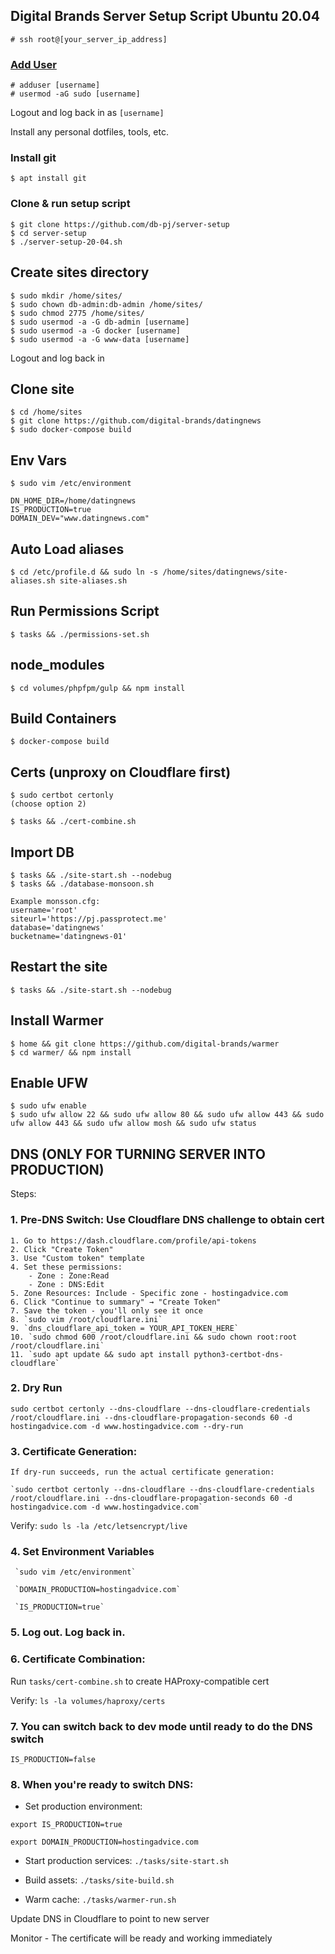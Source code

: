 ## Digital Brands Server Setup Script Ubuntu 20.04

`# ssh root@[your_server_ip_address]`

### [Add User](https://www.digitalocean.com/community/tutorials/how-to-create-a-new-sudo-enabled-user-on-ubuntu)
```
# adduser [username]
# usermod -aG sudo [username]
```

Logout and log back in as `[username]`

Install any personal dotfiles, tools, etc.

### Install git
`$ apt install git`

### Clone & run setup script
```
$ git clone https://github.com/db-pj/server-setup
$ cd server-setup
$ ./server-setup-20-04.sh
```

## Create sites directory
```
$ sudo mkdir /home/sites/
$ sudo chown db-admin:db-admin /home/sites/
$ sudo chmod 2775 /home/sites/
$ sudo usermod -a -G db-admin [username]
$ sudo usermod -a -G docker [username]
$ sudo usermod -a -G www-data [username]
```

Logout and log back in

## Clone site
```
$ cd /home/sites
$ git clone https://github.com/digital-brands/datingnews
$ sudo docker-compose build
```

## Env Vars
```
$ sudo vim /etc/environment

DN_HOME_DIR=/home/datingnews
IS_PRODUCTION=true
DOMAIN_DEV="www.datingnews.com"
```

## Auto Load aliases
```
$ cd /etc/profile.d && sudo ln -s /home/sites/datingnews/site-aliases.sh site-aliases.sh
```

## Run Permissions Script
```
$ tasks && ./permissions-set.sh
```

## node_modules
```
$ cd volumes/phpfpm/gulp && npm install
```

## Build Containers
```
$ docker-compose build
```

## Certs (unproxy on Cloudflare first)
```
$ sudo certbot certonly
(choose option 2)

$ tasks && ./cert-combine.sh
```

## Import DB
```
$ tasks && ./site-start.sh --nodebug
$ tasks && ./database-monsoon.sh

Example monsson.cfg:
username='root'
siteurl='https://pj.passprotect.me'
database='datingnews'
bucketname='datingnews-01'
```

## Restart the site
```
$ tasks && ./site-start.sh --nodebug
```

## Install Warmer
```
$ home && git clone https://github.com/digital-brands/warmer
$ cd warmer/ && npm install
```
## Enable UFW
```
$ sudo ufw enable
$ sudo ufw allow 22 && sudo ufw allow 80 && sudo ufw allow 443 && sudo ufw allow 443 && sudo ufw allow mosh && sudo ufw status
```

## DNS (ONLY FOR TURNING SERVER INTO PRODUCTION)
Steps:
### 1. Pre-DNS Switch: Use Cloudflare DNS challenge to obtain cert
	1. Go to https://dash.cloudflare.com/profile/api-tokens
  	2. Click "Create Token"
  	3. Use "Custom token" template
  	4. Set these permissions:
    	- Zone : Zone:Read
    	- Zone : DNS:Edit
  	5. Zone Resources: Include - Specific zone - hostingadvice.com
  	6. Click "Continue to summary" → "Create Token"
  	7. Save the token - you'll only see it once
    8. `sudo vim /root/cloudflare.ini`
    9. `dns_cloudflare_api_token = YOUR_API_TOKEN_HERE`
    10. `sudo chmod 600 /root/cloudflare.ini && sudo chown root:root /root/cloudflare.ini`
    11. `sudo apt update && sudo apt install python3-certbot-dns-cloudflare`

### 2. Dry Run 
   `sudo certbot certonly --dns-cloudflare --dns-cloudflare-credentials /root/cloudflare.ini --dns-cloudflare-propagation-seconds 60 -d hostingadvice.com -d www.hostingadvice.com --dry-run`
   
### 3. Certificate Generation:
	If dry-run succeeds, run the actual certificate generation:
	
 	`sudo certbot certonly --dns-cloudflare --dns-cloudflare-credentials /root/cloudflare.ini --dns-cloudflare-propagation-seconds 60 -d hostingadvice.com -d www.hostingadvice.com`

   Verify: `sudo ls -la /etc/letsencrypt/live`

### 4. Set Environment Variables
     `sudo vim /etc/environment`
   
     `DOMAIN_PRODUCTION=hostingadvice.com`
   
     `IS_PRODUCTION=true`

### 5. Log out. Log back in.

### 6. Certificate Combination: 
   Run `tasks/cert-combine.sh` to create HAProxy-compatible cert

   Verify: `ls -la volumes/haproxy/certs`

### 7. You can switch back to dev mode until ready to do the DNS switch 

`IS_PRODUCTION=false`

### 8.  When you're ready to switch DNS:

  - Set production environment:
  
  `export IS_PRODUCTION=true`

  `export DOMAIN_PRODUCTION=hostingadvice.com`
  
- Start production services:
  `./tasks/site-start.sh`
  
- Build assets:
  `./tasks/site-build.sh`
  
- Warm cache:
  `./tasks/warmer-run.sh`
  
Update DNS in Cloudflare to point to new server
  
Monitor - The certificate will be ready and working immediately

